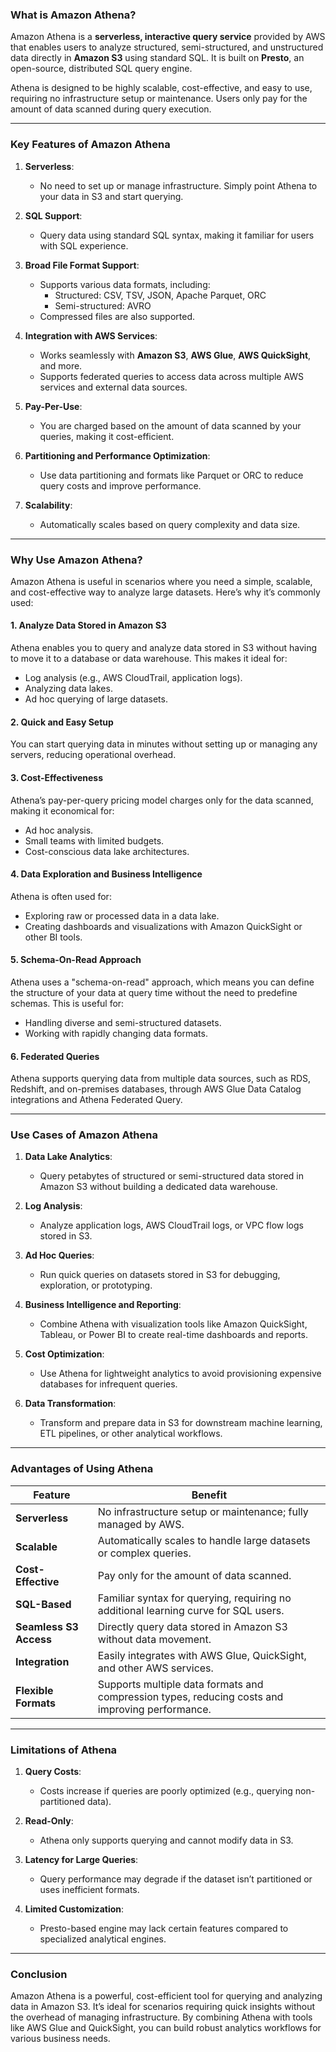 ### **What is Amazon Athena?**

Amazon Athena is a **serverless, interactive query service** provided by AWS that enables users to analyze structured, semi-structured, and unstructured data directly in **Amazon S3** using standard SQL. It is built on **Presto**, an open-source, distributed SQL query engine.

Athena is designed to be highly scalable, cost-effective, and easy to use, requiring no infrastructure setup or maintenance. Users only pay for the amount of data scanned during query execution.

---

### **Key Features of Amazon Athena**

1. **Serverless**:
   - No need to set up or manage infrastructure. Simply point Athena to your data in S3 and start querying.

2. **SQL Support**:
   - Query data using standard SQL syntax, making it familiar for users with SQL experience.

3. **Broad File Format Support**:
   - Supports various data formats, including:
     - Structured: CSV, TSV, JSON, Apache Parquet, ORC
     - Semi-structured: AVRO
   - Compressed files are also supported.

4. **Integration with AWS Services**:
   - Works seamlessly with **Amazon S3**, **AWS Glue**, **AWS QuickSight**, and more.
   - Supports federated queries to access data across multiple AWS services and external data sources.

5. **Pay-Per-Use**:
   - You are charged based on the amount of data scanned by your queries, making it cost-efficient.

6. **Partitioning and Performance Optimization**:
   - Use data partitioning and formats like Parquet or ORC to reduce query costs and improve performance.

7. **Scalability**:
   - Automatically scales based on query complexity and data size.

---

### **Why Use Amazon Athena?**

Amazon Athena is useful in scenarios where you need a simple, scalable, and cost-effective way to analyze large datasets. Here’s why it’s commonly used:

#### **1. Analyze Data Stored in Amazon S3**
Athena enables you to query and analyze data stored in S3 without having to move it to a database or data warehouse. This makes it ideal for:
   - Log analysis (e.g., AWS CloudTrail, application logs).
   - Analyzing data lakes.
   - Ad hoc querying of large datasets.

#### **2. Quick and Easy Setup**
You can start querying data in minutes without setting up or managing any servers, reducing operational overhead.

#### **3. Cost-Effectiveness**
Athena’s pay-per-query pricing model charges only for the data scanned, making it economical for:
   - Ad hoc analysis.
   - Small teams with limited budgets.
   - Cost-conscious data lake architectures.

#### **4. Data Exploration and Business Intelligence**
Athena is often used for:
   - Exploring raw or processed data in a data lake.
   - Creating dashboards and visualizations with Amazon QuickSight or other BI tools.

#### **5. Schema-On-Read Approach**
Athena uses a "schema-on-read" approach, which means you can define the structure of your data at query time without the need to predefine schemas. This is useful for:
   - Handling diverse and semi-structured datasets.
   - Working with rapidly changing data formats.

#### **6. Federated Queries**
Athena supports querying data from multiple data sources, such as RDS, Redshift, and on-premises databases, through AWS Glue Data Catalog integrations and Athena Federated Query.

---

### **Use Cases of Amazon Athena**

1. **Data Lake Analytics**:
   - Query petabytes of structured or semi-structured data stored in Amazon S3 without building a dedicated data warehouse.

2. **Log Analysis**:
   - Analyze application logs, AWS CloudTrail logs, or VPC flow logs stored in S3.

3. **Ad Hoc Queries**:
   - Run quick queries on datasets stored in S3 for debugging, exploration, or prototyping.

4. **Business Intelligence and Reporting**:
   - Combine Athena with visualization tools like Amazon QuickSight, Tableau, or Power BI to create real-time dashboards and reports.

5. **Cost Optimization**:
   - Use Athena for lightweight analytics to avoid provisioning expensive databases for infrequent queries.

6. **Data Transformation**:
   - Transform and prepare data in S3 for downstream machine learning, ETL pipelines, or other analytical workflows.

---

### **Advantages of Using Athena**

| Feature                 | Benefit                                                                                     |
|-------------------------|---------------------------------------------------------------------------------------------|
| **Serverless**          | No infrastructure setup or maintenance; fully managed by AWS.                              |
| **Scalable**            | Automatically scales to handle large datasets or complex queries.                          |
| **Cost-Effective**      | Pay only for the amount of data scanned.                                                   |
| **SQL-Based**           | Familiar syntax for querying, requiring no additional learning curve for SQL users.         |
| **Seamless S3 Access**  | Directly query data stored in Amazon S3 without data movement.                              |
| **Integration**         | Easily integrates with AWS Glue, QuickSight, and other AWS services.                       |
| **Flexible Formats**    | Supports multiple data formats and compression types, reducing costs and improving performance. |

---

### **Limitations of Athena**
1. **Query Costs**:
   - Costs increase if queries are poorly optimized (e.g., querying non-partitioned data).
   
2. **Read-Only**:
   - Athena only supports querying and cannot modify data in S3.

3. **Latency for Large Queries**:
   - Query performance may degrade if the dataset isn’t partitioned or uses inefficient formats.

4. **Limited Customization**:
   - Presto-based engine may lack certain features compared to specialized analytical engines.

---

### **Conclusion**
Amazon Athena is a powerful, cost-efficient tool for querying and analyzing data in Amazon S3. It’s ideal for scenarios requiring quick insights without the overhead of managing infrastructure. By combining Athena with tools like AWS Glue and QuickSight, you can build robust analytics workflows for various business needs.
